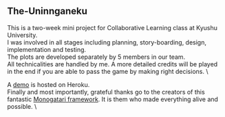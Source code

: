 ## The-Uninnganeku
This is a two-week mini project for Collaborative Learning class at Kyushu University. \
I was involved in all stages including planning, story-boarding, design, implementation and testing. \
The plots are developed separately by 5 members in our team. \
All technicalities are handled by me. A more detailed credits will be played in the end if you are able to pass the game by making right decisions. \

A [demo](https://the-uninnganeku.herokuapp.com/) is hosted on Heroku. \
Finally and most importantly, grateful thanks go to the creators of this fantastic [Monogatari framework](https://github.com/Monogatari/Monogatari). It is them who made everything alive and possible. \


